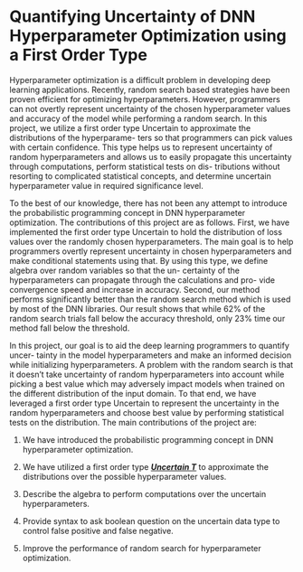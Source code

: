 # Quantifying Uncertainty of DNN Hyperparameter Optimization using a First Order Type

Hyperparameter optimization is a difficult problem in developing deep learning applications. Recently, random search based strategies have been proven efficient for optimizing hyperparameters. However, programmers can not overtly represent uncertainty of the chosen hyperparameter values and accuracy of the model while performing a random search. In this project, we utilize a first order type Uncertain<T> to approximate the distributions of the hyperparame- ters so that programmers can pick values with certain confidence. This type helps us to represent uncertainty of random hyperparameters and allows us to easily propagate this uncertainty through computations, perform statistical tests on dis- tributions without resorting to complicated statistical concepts, and determine uncertain hyperparameter value in required significance level.

To the best of our knowledge, there has not been any attempt to introduce the probabilistic programming concept in DNN hyperparameter optimization. The contributions of this project are as follows. First, we have implemented the first order type Uncertain<T> to hold the distribution of loss values over the randomly chosen hyperparameters. The main goal is to help programmers overtly represent uncertainty in chosen hyperparameters and make conditional statements using that. By using this type, we define algebra over random variables so that the un- certainty of the hyperparameters can propagate through the calculations and pro- vide convergence speed and increase in accuracy. Second, our method performs significantly better than the random search method which is used by most of the DNN libraries. Our result shows that while 62% of the random search trials fall below the accuracy threshold, only 23% time our method fall below the threshold.


In this project, our goal is to aid the deep learning programmers to quantify uncer- tainty in the model hyperparameters and make an informed decision while initializing hyperparameters. A problem with the random search is that it doesn’t take uncertainty of random hyperparameters into account while picking a best value which may adversely impact models when trained on the different distribution of the input domain. To that end, we have leveraged a first order type Uncertain<T> to represent the uncertainty in the random hyperparameters and choose best value by performing statistical tests on the distribution. The main contributions of the project are:

1. We have introduced the probabilistic programming concept in DNN hyperparameter optimization.

2. We have utilized a first order type [***Uncertain T***](https://doi.org/10.1145/2541940.2541958) to approximate the distributions over the possible hyperparameter values.

3. Describe the algebra to perform computations over the uncertain hyperparameters.

4. Provide syntax to ask boolean question on the uncertain data type to control false
positive and false negative.

5. Improve the performance of random search for hyperparameter optimization.
